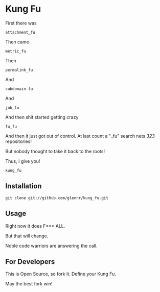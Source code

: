 # Kung Fu

First there was

    attachment_fu

Then came

    metric_fu

Then

    permalink_fu

And

    subdomain-fu

And

    job_fu

And then shit started getting crazy

    fu_fu

And then it just got out of control. At last count a "_fu" search nets *323* repositories!

But nobody thought to take it back to the roots!

Thus, I give you!

    kung_fu

## Installation

    git clone git://github.com/glennr/kung_fu.git

## Usage

Right now it does F*** ALL.

But that will change.

Noble code warriors are answering the call.

## For Developers

This is Open Source, so fork it. Define your Kung Fu.

May the best fork win!
